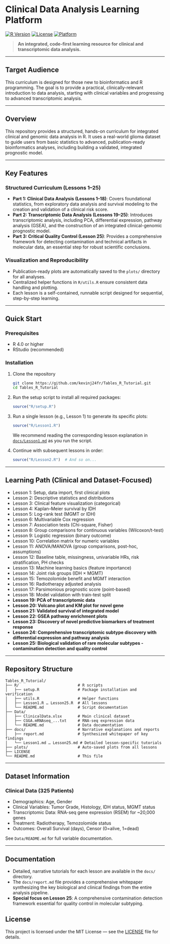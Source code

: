 # Clinical Data Analysis Learning Platform
[![R Version](https://img.shields.io/badge/R-4.0%2B-blue.svg)](https://www.r-project.org/)
[![License](https://img.shields.io/badge/License-MIT-green.svg)](LICENSE)
[![Platform](https://img.shields.io/badge/Platform-Windows%20%7C%20macOS%20%7C%20Linux-lightgrey.svg)](https://www.r-project.org/)

> **An integrated, code-first learning resource for clinical and transcriptomic data analysis.**

---

## Target Audience

This curriculum is designed for those new to bioinformatics and R programming. The goal is to provide a practical, clinically-relevant introduction to data analysis, starting with clinical variables and progressing to advanced transcriptomic analysis.

---

## Overview

This repository provides a structured, hands-on curriculum for integrated clinical and genomic data analysis in R. It uses a real-world glioma dataset to guide users from basic statistics to advanced, publication-ready bioinformatics analyses, including building a validated, integrated prognostic model.

---

## Key Features

### Structured Curriculum (Lessons 1–25)
- **Part 1: Clinical Data Analysis (Lessons 1–18)**: Covers foundational statistics, from exploratory data analysis and survival modeling to the creation and validation of a clinical risk score.
- **Part 2: Transcriptomic Data Analysis (Lessons 19–25)**: Introduces transcriptomic analysis, including PCA, differential expression, pathway analysis (GSEA), and the construction of an integrated clinical-genomic prognostic model.
- **Part 3: Critical Quality Control (Lesson 25)**: Provides a comprehensive framework for detecting contamination and technical artifacts in molecular data, an essential step for robust scientific conclusions.

### Visualization and Reproducibility
- Publication-ready plots are automatically saved to the `plots/` directory for all analyses.
- Centralized helper functions in `R/utils.R` ensure consistent data handling and plotting.
- Each lesson is a self-contained, runnable script designed for sequential, step-by-step learning.

---

## Quick Start

### Prerequisites
- R 4.0 or higher
- RStudio (recommended)

### Installation

1. Clone the repository
   ```bash
   git clone https://github.com/kevinj24fr/Tables_R_Tutorial.git
   cd Tables_R_Tutorial
   ```

2. Run the setup script to install all required packages:
   ```r
   source("R/setup.R")
   ```

3. Run a single lesson (e.g., Lesson 1) to generate its specific plots:
   ```r
   source("R/Lesson1.R")
   ```
   We recommend reading the corresponding lesson explanation in [`docs/Lesson1.md`](docs/Lesson1.md) as you run the script.

4. Continue with subsequent lessons in order:
   ```r
   source("R/Lesson2.R")  # And so on...
   ```

---

## Learning Path (Clinical and Dataset-Focused)
- Lesson 1: Setup, data import, first clinical plots
- Lesson 2: Descriptive statistics and distributions
- Lesson 3: Clinical feature visualization (categorical)
- Lesson 4: Kaplan–Meier survival by IDH
- Lesson 5: Log-rank test (MGMT or IDH)
- Lesson 6: Multivariable Cox regression
- Lesson 7: Association tests (Chi-square, Fisher)
- Lesson 8: Group comparisons for continuous variables (Wilcoxon/t-test)
- Lesson 9: Logistic regression (binary outcome)
- Lesson 10: Correlation matrix for numeric variables
- Lesson 11: ANOVA/MANOVA (group comparisons, post-hoc, assumptions)
- Lesson 12: Baseline table, missingness, univariable HRs, risk stratification, PH checks
- Lesson 13: Machine learning basics (feature importance)
- Lesson 14: Joint risk groups (IDH × MGMT)
- Lesson 15: Temozolomide benefit and MGMT interaction
- Lesson 16: Radiotherapy adjusted analysis
- Lesson 17: Parsimonious prognostic score (point-based)
- Lesson 18: Model validation with train-test split
- **Lesson 19: PCA of transcriptomic data**
- **Lesson 20: Volcano plot and KM plot for novel gene**
- **Lesson 21: Validated survival of integrated model**
- **Lesson 22: GSEA pathway enrichment plots**
- **Lesson 23: Discovery of novel predictive biomarkers of treatment response**
- **Lesson 24: Comprehensive transcriptomic subtype discovery with differential expression and pathway analysis**
- **Lesson 25: Biological validation of rare molecular subtypes - contamination detection and quality control**

---

## Repository Structure

```
Tables_R_Tutorial/
├── R/                          # R scripts
│   ├── setup.R                 # Package installation and verification
│   ├── utils.R                 # Helper functions
│   ├── Lesson1.R … Lesson25.R  # All lessons
│   └── README.md               # Script documentation
├── Data/
│   ├── ClinicalData.xlsx       # Main clinical dataset
│   ├── CGGA.mRNAseq_...txt     # RNA-seq expression data
│   └── README.md               # Data documentation
├── docs/                       # Narrative explanations and reports
│   ├── report.md               # Synthesized whitepaper of key findings
│   └── Lesson1.md … Lesson25.md # Detailed lesson-specific tutorials
├── plots/                      # Auto-saved plots from all lessons
├── LICENSE
└── README.md                   # This file
```

---

## Dataset Information

### Clinical Data (325 Patients)
- Demographics: Age, Gender
- Clinical Variables: Tumor Grade, Histology, IDH status, MGMT status
- Transcriptomic Data: RNA-seq gene expression (RSEM) for ~20,000 genes
- Treatment: Radiotherapy, Temozolomide status
- Outcomes: Overall Survival (days), Censor (0=alive, 1=dead)

See `Data/README.md` for full variable documentation.

---

## Documentation
- Detailed, narrative tutorials for each lesson are available in the `docs/` directory.
- The `docs/report.md` file provides a comprehensive whitepaper synthesizing the key biological and clinical findings from the entire analysis pipeline.
- **Special focus on Lesson 25**: A comprehensive contamination detection framework essential for quality control in molecular subtyping.

## License

This project is licensed under the MIT License — see the [LICENSE](LICENSE) file for details.
